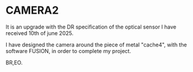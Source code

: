 # CAMERA2
It is an upgrade with the DR specification of the optical sensor I have received 10th of june 2025.

I have designed the camera around the piece of metal "cache4", with the software FUSION, in order to complete my project.

BR,EO.
